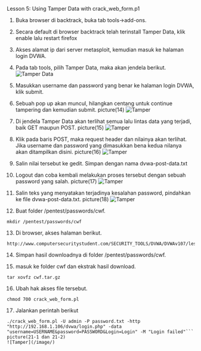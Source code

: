 Lesson 5: Using Tamper Data with crack_web_form.p1

1. Buka browser di backtrack, buka tab tools->add-ons.

2. Secara default di browser backtrack telah terinstall Tamper Data, klik enable lalu restart firefox

3. Akses alamat ip dari server metasploit, kemudian masuk ke halaman login DVWA.

4. Pada tab tools, pilih Tamper Data, maka akan jendela berikut.
![Tamper Data](/image/13-jendelatamperdata.PNG)

5. Masukkan username dan password yang benar ke halaman login DVWA, klik submit.

6. Sebuah pop up akan muncul, hilangkan centang untuk continue tampering dan kemudian submit.
picture(14)
![Tamper](/image/14-kliksubmituncheckcontinue.PNG)

7. Di jendela Tamper Data akan terlihat semua lalu lintas data yang terjadi, baik GET maupun POST.
picture(15)
![Tamper](/image/)

8. Klik pada baris POST, maka request header dan nilainya akan terlihat. Jika username dan password yang dimasukkan bena kedua nilanya akan ditampilkan disini.
picture(16)
![Tamper](/image/)

9. Salin nilai tersebut ke gedit. Simpan dengan nama dvwa-post-data.txt

10. Logout dan coba kembali melakukan proses tersebut dengan sebuah password  yang salah.
picture(17)
![Tamper](/image/)

11. Salin teks yang menyatakan terjadinya kesalahan  password, pindahkan ke file dvwa-post-data.txt.
picture(18)
![Tamper](/image/)

12. Buat folder /pentest/passwords/cwf.
```
mkdir /pentest/passwords/cwf
```

13. Di browser, akses halaman berikut.
```
http://www.computersecuritystudent.com/SECURITY_TOOLS/DVWA/DVWAv107/lesson5/cwf.tar.gz
```

14. Simpan hasil downloadnya di folder /pentest/passwords/cwf.

15. masuk ke folder cwf dan ekstrak hasil download.
```
tar xovfz cwf.tar.gz
```

16. Ubah hak akses file tersebut.
```
chmod 700 crack_web_form.pl
```

17. Jalankan perintah berikut 
```
./crack_web_form.pl -U admin -P password.txt -http "http://192.168.1.106/dvwa/login.php" -data "username=USERNAME&password=PASSWORD&Login=Login" -M "Login failed"```
picture(21-1 dan 21-2)
![Tamper](/image/)

